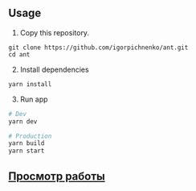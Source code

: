 ## Usage
1. Copy this repository.
```
git clone https://github.com/igorpichnenko/ant.git
cd ant
```
2. Install dependencies
```
yarn install
```

3. Run app
``` bash
# Dev
yarn dev

# Production
yarn build
yarn start
```

## [Просмотр работы](https://ant-kh0lmz150-ant.vercel.app/)
